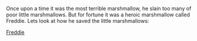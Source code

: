 Once upon a time it was the most terrible marshmallow, he slain too many of poor little marshmallows.
But for fortune it was a heroic marshmallow called Freddie. Lets look at how he saved the little
marshmallows:

[Freddie](freddie/freddie.md)